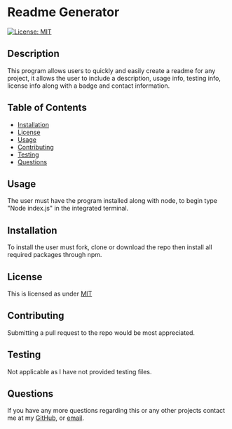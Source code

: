 
  # Readme Generator

  [![License: MIT](https://img.shields.io/badge/License-MIT-yellow.svg)](https://opensource.org/licenses/MIT)

  ## Description
  This program allows users to quickly and easily create a readme for any project, it allows the user to include a description, usage info, testing info, license info along with a badge and contact information.
    
  ## Table of Contents
    
  - [Installation](#Installation)
  - [License](#License)
  - [Usage](#Usage)
  - [Contributing](#Contributing)
  - [Testing](#Testing)
  - [Questions](#Questions)
 
  ## Usage
  The user must have the program installed along with node, to begin type "Node index.js" in the integrated terminal.

  ## Installation
  To install the user must fork, clone or download the repo then install all required packages through npm.
    
  ## License
    
  This is licensed as under [MIT](https://opensource.org/licenses/MIT)
    
  ## Contributing
  Submitting a pull request to the repo would be most appreciated.
    
  ## Testing
  Not applicable as I have not provided testing files.
    
  ## Questions
    
  If you have any more questions regarding this or any other projects contact me at my [GitHub](https://github.com/Travis297/), or [email](travis.witts@outlook.com).
